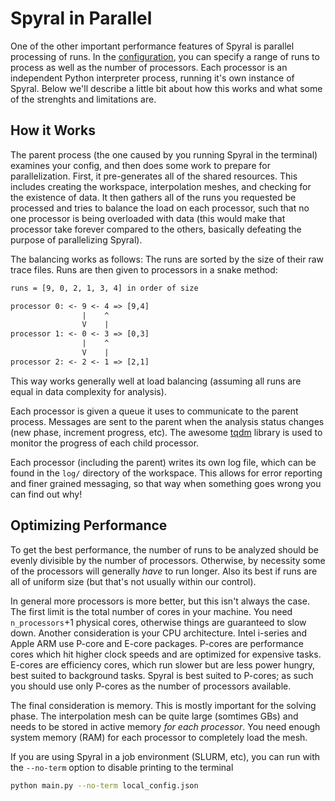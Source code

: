 # Spyral in Parallel

One of the other important performance features of Spyral is parallel processing of runs. In the [configuration](config/run.md), you can specify a range of runs to process as well as the number of processors. Each processor is an independent Python interpreter process, running it's own instance of Spyral. Below we'll describe a little bit about how this works and what some of the strenghts and limitations are.

## How it Works

The parent process (the one caused by you running Spyral in the terminal) examines your config, and then does some work to prepare for parallelization. First, it pre-generates all of the shared resources. This includes creating the workspace, interpolation meshes, and checking for the existence of data. It then gathers all of the runs you requested be processed and tries to balance the load on each processor, such that no one processor is being overloaded with data (this would make that processor take forever compared to the others, basically defeating the purpose of parallelizing Spyral).

The balancing works as follows: The runs are sorted by the size of their raw trace files. Runs are then given to processors in a snake method:

```txt
runs = [9, 0, 2, 1, 3, 4] in order of size

processor 0: <- 9 <- 4 => [9,4]
                |    ^
                V    |
processor 1: <- 0 <- 3 => [0,3]
                |    ^
                V    |
processor 2: <- 2 <- 1 => [2,1]
```

This way works generally well at load balancing (assuming all runs are equal in data complexity for analysis).

Each processor is given a queue it uses to communicate to the parent process. Messages are sent to the parent when the analysis status changes (new phase, increment progress, etc). The awesome [tqdm](https://github.com/tqdm/tqdm) library is used to monitor the progress of each child processor.

Each processor (including the parent) writes its own log file, which can be found in the `log/` directory of the workspace. This allows for error reporting and finer grained messaging, so that way when something goes wrong you can find out why!

## Optimizing Performance

To get the best performance, the number of runs to be analyzed should be evenly divisible by the number of processors. Otherwise, by necessity some of the processors will  generally *have* to run longer.  Also its best if runs are all of uniform size (but that's not usually within our control).

In general more processors is more better, but this isn't always the case. The first limit is the total number of cores in your machine. You need `n_processors`+1 physical cores, otherwise things are guaranteed to slow down. Another consideration is your CPU architecture. Intel i-series and Apple ARM use P-core and E-core packages. P-cores are performance cores which hit higher clock speeds and are optimized for expensive tasks. E-cores are efficiency cores, which run slower but are less power hungry, best suited to background tasks. Spyral is best suited to P-cores; as such you should use only P-cores as the number of processors available.

The final consideration is memory. This is mostly important for the solving phase. The interpolation mesh can be quite large (somtimes GBs) and needs to be stored in active memory *for each processor*. You need enough system memory (RAM) for each processor to completely load the mesh.

If you are using Spyral in a job environment (SLURM, etc), you can run with the `--no-term` option to disable printing to the terminal

```bash
python main.py --no-term local_config.json
```
